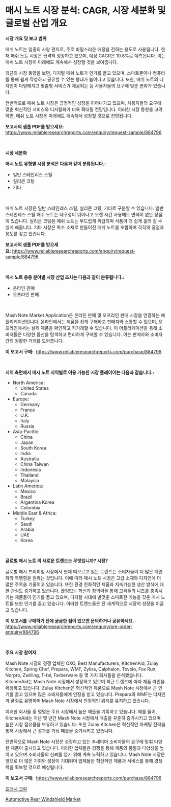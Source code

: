 <p><h1>매시 노트 시장 분석: CAGR, 시장 세분화 및 글로벌 산업 개요</h1></p><p><strong>시장 개요 및 보고 범위</strong></p>
<p><p>매쉬 노트는 일종의 사랑 편지로, 주로 비밀스러운 애정을 전하는 용도로 사용됩니다. 현재 매쉬 노트 시장은 급격히 성장하고 있으며, 예상 CAGR은 10.8%로 예측됩니다. 이는 매쉬 노트 시장이 미래에도 계속해서 성장할 것을 보여줍니다.</p><p>최근의 시장 동향을 보면, 디지털 매쉬 노트가 인기를 끌고 있으며, 스마트폰이나 컴퓨터를 통해 쉽게 작성하고 공유할 수 있는 형태가 늘어나고 있습니다. 또한, 매쉬 노트의 디자인이 다양해지고 맞춤형 서비스가 제공되는 등 사용자들의 요구에 맞춘 변화가 있습니다.</p><p>전반적으로 매쉬 노트 시장은 긍정적인 성장을 이어나가고 있으며, 사용자들의 요구에 맞춘 혁신적인 서비스와 디지털화가 더욱 확대될 전망입니다. 이러한 시장 동향을 고려하면, 매쉬 노트 시장은 미래에도 계속해서 성장할 것으로 전망됩니다.</p></p>
<p><strong>보고서의 샘플 PDF를 받으세요:</strong> <a href="https://www.reliableresearchreports.com/enquiry/request-sample/884796">https://www.reliableresearchreports.com/enquiry/request-sample/884796</a></p>
<p>&nbsp;</p>
<p><strong>시장 세분화</strong></p>
<p><strong>매시 노트 유형별 시장 분석은 다음과 같이 분류됩니다.:</strong></p>
<p><ul><li>일반 스테인리스 스틸</li><li>실리콘 코팅</li><li>기타</li></ul></p>
<p>&nbsp;</p>
<p><p>매쉬 노트 시장은 일반 스테인레스 스틸, 실리콘 코팅, 기타로 구분할 수 있습니다. 일반 스테인레스 스틸 매쉬 노트는 내구성이 뛰어나고 오랜 시간 사용해도 변색이 없는 장점이 있습니다. 실리콘 코팅된 매쉬 노트는 부드럽게 취급되며 식품이 더 쉽게 흘러 갈 수 있게 해줍니다. 기타 시장은 특수 소재로 만들어진 매쉬 노트를 포함하며 각각의 장점과 용도를 갖고 있습니다.</p></p>
<p><strong>보고서의 샘플 PDF를 받으세요:</strong>&nbsp;<a href="https://www.reliableresearchreports.com/enquiry/request-sample/884796">https://www.reliableresearchreports.com/enquiry/request-sample/884796</a></p>
<p>&nbsp;</p>
<p><strong> 매시 노트 응용 분야별 시장 산업 조사는 다음과 같이 분류됩니다.:</strong></p>
<p><ul><li>온라인 판매</li><li>오프라인 판매</li></ul></p>
<p>&nbsp;</p>
<p><p>Mash Note Market Application은 온라인 판매 및 오프라인 판매 시장을 연결하는 애플리케이션입니다. 온라인에서는 제품을 쉽게 구매하고 판매자와 소통할 수 있으며, 오프라인에서는 실제 제품을 확인하고 직거래할 수 있습니다. 이 어플리케이션을 통해 소비자들은 다양한 옵션을 탐색하고 편리하게 구매할 수 있습니다. 이는 판매자와 소비자 간의 원활한 거래를 도와줍니다.</p></p>
<p><strong>이 보고서 구매:</strong>&nbsp; <a href="https://www.reliableresearchreports.com/purchase/884796">https://www.reliableresearchreports.com/purchase/884796</a></p>
<p>&nbsp;</p>
<p><strong>지역 측면에서 매시 노트 지역별로 이용 가능한 시장 플레이어는 다음과 같습니다.:</strong></p>
<p><ul>
    <li>
        North America:
        <ul>
            <li>United States</li>
            <li>Canada</li>
        </ul>
    </li>
    <li>
        Europe:
        <ul>
            <li>Germany</li>
            <li>France</li>
            <li>U.K.</li>
            <li>Italy</li>
            <li>Russia</li>
        </ul>
    </li>
    <li>
        Asia-Pacific:
        <ul>
            <li>China</li>
            <li>Japan</li>
            <li>South Korea</li>
            <li>India</li>
            <li>Australia</li>
            <li>China Taiwan</li>
            <li>Indonesia</li>
            <li>Thailand</li>
            <li>Malaysia</li>
        </ul>
    </li>
    <li>
        Latin America:
        <ul>
            <li>Mexico</li>
            <li>Brazil</li>
            <li>Argentina Korea</li>
            <li>Colombia</li>
        </ul>
    </li>
    <li>
        Middle East & Africa:
        <ul>
            <li>Turkey</li>
            <li>Saudi</li>
            <li>Arabia</li>
            <li>UAE</li>
            <li>Korea</li>
        </ul>
    </li>
    </ul></p>
<p>&nbsp;</p>
<p><strong>글로벌 매시 노트 의 새로운 트렌드는 무엇입니까? 시장?</strong></p>
<p><p>글로벌 매시 프리미엄 시장에서 현재 떠오르고 있는 트렌드는 소비자들이 더 많은 개인화와 특별함을 원하는 것입니다. 이에 따라 매시 노트 시장은 고급 소재와 디자인에 더 많은 주목을 기울이고 있습니다. 또한 환경 친화적인 제품과 지속가능한 생산 방식에 대한 관심도 증가하고 있습니다. 끊임없는 혁신과 창의력을 통해 고객들의 니즈를 충족시키는 제품들이 인기를 끌고 있으며, 디지털 시대에 발맞춘 스마트한 기능을 갖춘 매시 노트들 또한 인기를 끌고 있습니다. 이러한 트렌드들은 전 세계적으로 시장의 성장을 이끌고 있습니다.</p></p>
<p><strong>이 보고서를 구매하기 전에 궁금한 점이 있으면 문의하거나 공유하세요.</strong>- <a href="https://www.reliableresearchreports.com/enquiry/pre-order-enquiry/884796">https://www.reliableresearchreports.com/enquiry/pre-order-enquiry/884796</a></p>
<p>&nbsp;</p>
<p><strong>주요 시장 참여자</strong></p>
<p><p>Mash Note 시장의 경쟁 업체인 OXO, Best Manufacturers, KitchenAid, Zulay Kitchen, Spring Chef, Prepara, WMF, Zyliss, Calphalon, Tovolo, Fox Run, Norpro, Zwilling, T-fal, Farberware 등 몇 가지 회사들을 분석했습니다. KitchenAid는 Mash Note 시장에서 성장하고 있으며 최근 트렌드에 따라 제품 라인을 확장하고 있습니다. Zulay Kitchen은 혁신적인 제품으로 Mash Note 시장에서 큰 인기를 끌고 있으며 많은 소비자들에게 인정을 받고 있습니다. Prepara와 WMF는 디자인과 품질로 유명하며 Mash Note 시장에서 안정적인 위치를 유지하고 있습니다. </p><p>이러한 회사들 중 몇몇은 주요 시장에서 높은 매출을 기록하고 있습니다. 예를 들어, KitchenAid는 지난 몇 년간 Mash Note 시장에서 매출을 꾸준히 증가시키고 있으며 높은 시장 점유율을 보유하고 있습니다. 또한 Zulay Kitchen은 혁신적인 마케팅 전략을 통해 시장에서 큰 성과를 거둬 매출을 증가시키고 있습니다. </p><p>전반적으로 Mash Note 시장은 성장하고 있는 추세이며 소비자들의 요구에 맞춰 다양한 제품이 출시되고 있습니다. 이러한 업체들은 경쟁을 통해 제품의 품질과 다양성을 높이고 있으며 소비자들의 신뢰를 얻기 위해 계속 노력하고 있습니다. Mash Note 시장은 앞으로 더 많은 기회와 성장이 기대되며 업체들은 혁신적인 제품과 서비스를 통해 경쟁력을 확보할 것으로 예상됩니다.</p></p>
<p><strong>이 보고서 구매:</strong>&nbsp;&nbsp;<a href="https://www.reliableresearchreports.com/purchase/884796">https://www.reliableresearchreports.com/purchase/884796</a></p>
<p><p><a href="https://medium.com/@isariontaru/%EC%8B%A0%EC%84%A0%ED%95%9C-%ED%81%AC%EB%A6%BC-%EC%8B%9C%EC%9E%A5-%EA%B7%9C%EB%AA%A8%EB%8A%94-%EA%B8%80%EB%A1%9C%EB%B2%8C-%EC%82%B0%EC%97%85%EC%97%90%EC%84%9C-%EC%B5%9C%EA%B3%A0%EC%9D%98-%EB%A7%88%EC%BC%80%ED%8C%85-%EC%B1%84%EB%84%90%EC%9D%84-%EB%82%98%ED%83%80%EB%83%85%EB%8B%88%EB%8B%A4-0de64f5d2845">프레시 크림</a></p><p><a href="https://butternut-bug-553.notion.site/Automotive-Rear-Windshield-Market-Centers-on-Aspects-such-as-Market-Growth-Market-Share-Market-Opp-2dde39d7bc0c4623aac95413284e49c2">Automotive Rear Windshield Market</a></p></p>
